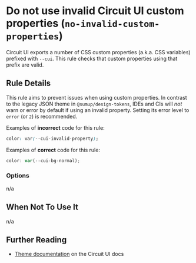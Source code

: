 # Do not use invalid Circuit UI custom properties (`no-invalid-custom-properties`)

Circuit UI exports a number of CSS custom properties (a.k.a. CSS variables) prefixed with `--cui`. This rule checks that custom properties using that prefix are valid.

## Rule Details

This rule aims to prevent issues when using custom properties. In contrast to the legacy JSON theme in `@sumup/design-tokens`, IDEs and CIs will _not_ warn or error by default if using an invalid property. Setting its error level to `error` (or `2`) is recommended.

Examples of **incorrect** code for this rule:

```css
color: var(--cui-invalid-property);
```

Examples of **correct** code for this rule:

```js
color: var(--cui-bg-normal);
```

### Options

n/a

## When Not To Use It

n/a

## Further Reading

- [Theme documentation](https://circuit.sumup.com/?path=/docs/features-theme--docs) on the Circuit UI docs
